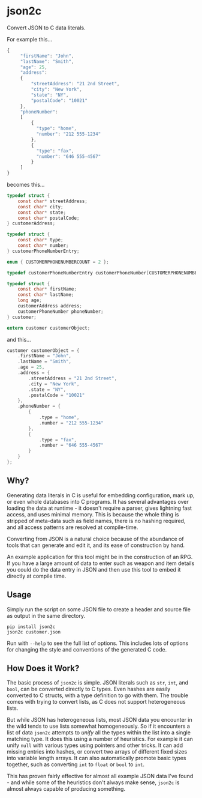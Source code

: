 json2c
======

Convert JSON to C data literals.

For example this...

```javascript
{
     "firstName": "John",
     "lastName": "Smith",
     "age": 25,
     "address":
     {
         "streetAddress": "21 2nd Street",
         "city": "New York",
         "state": "NY",
         "postalCode": "10021"
     },
     "phoneNumber":
     [
         {
           "type": "home",
           "number": "212 555-1234"
         },
         {
           "type": "fax",
           "number": "646 555-4567"
         }
     ]
}
```

becomes this...

```c
typedef struct {
    const char* streetAddress;
    const char* city;
    const char* state;
    const char* postalCode;
} customerAddress;

typedef struct {
    const char* type;
    const char* number;
} customerPhoneNumberEntry;

enum { CUSTOMERPHONENUMBERCOUNT = 2 };

typedef customerPhoneNumberEntry customerPhoneNumber[CUSTOMERPHONENUMBERCOUNT];

typedef struct {
    const char* firstName;
    const char* lastName;
    long age;
    customerAddress address;
    customerPhoneNumber phoneNumber;
} customer;

extern customer customerObject;
```

and this...

```c
customer customerObject = {
    .firstName = "John", 
    .lastName = "Smith", 
    .age = 25, 
    .address = {
        .streetAddress = "21 2nd Street", 
        .city = "New York", 
        .state = "NY", 
        .postalCode = "10021"
    }, 
    .phoneNumber = {
        {
            .type = "home", 
            .number = "212 555-1234"
        }, 
        {
            .type = "fax", 
            .number = "646 555-4567"
        }
    }
};
```

Why?
----

Generating data literals in C is useful for embedding configuration, mark up, or even whole databases into C programs. It has several advantages over loading the data at runtime - it doesn't require a parser, gives lightning fast access, and uses minimal memory. This is because the whole thing is stripped of meta-data such as field names, there is no hashing required, and all access patterns are resolved at compile-time.

Converting from JSON is a natural choice because of the abundance of tools that can generate and edit it, and its ease of construction by hand.

An example application for this tool might be in the construction of an RPG. If you have a large amount of data to enter such as weapon and item details you could do the data entry in JSON and then use this tool to embed it directly at compile time.


Usage
-----

Simply run the script on some JSON file to create a header and source file as output in the same directory.

```
pip install json2c
json2c customer.json
```

Run with `--help` to see the full list of options. This includes lots of options for changing the style and conventions of the generated C code.


How Does it Work?
-----------------

The basic process of `json2c` is simple. JSON literals such as `str`, `int`, and `bool`, can be converted directly to C types. Even hashes are easily converted to C structs, with a type definition to go with them. The trouble comes with trying to convert lists, as C does not support heterogeneous lists.

But while JSON has heterogeneous lists, most JSON data you encounter in the wild tends to use lists somewhat homogeneously. So if it encounters a list of data `json2c` attempts to _unify_ all the types within the list into a single matching type. It does this using a number of heuristics. For example it can unify `null` with various types using pointers and other tricks. It can add missing entries into hashes, or convert two arrays of different fixed sizes into variable length arrays. It can also automatically promote basic types together, such as converting `int` to `float` or `bool` to `int`.

This has proven fairly effective for almost all example JSON data I've found - and while some of the heuristics don't always make sense, `json2c` is almost always capable of producing something.



